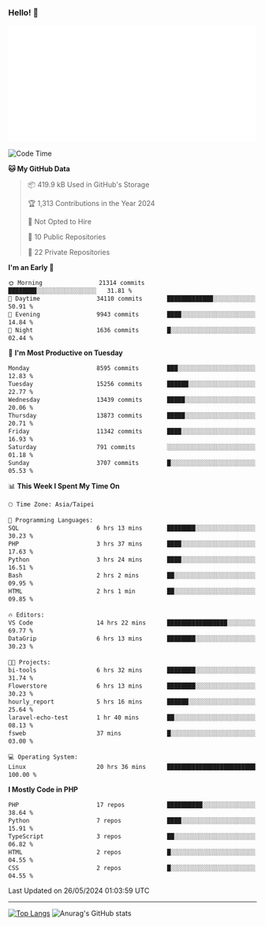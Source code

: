 ### Hello! 👋

![Metrics](/metrics.classic.svg)

<!--START_SECTION:waka-->
![Code Time](http://img.shields.io/badge/Code%20Time-1%2C459%20hrs%2032%20mins-blue)

**🐱 My GitHub Data** 

> 📦 419.9 kB Used in GitHub's Storage 
 > 
> 🏆 1,313 Contributions in the Year 2024
 > 
> 🚫 Not Opted to Hire
 > 
> 📜 10 Public Repositories 
 > 
> 🔑 22 Private Repositories 
 > 
**I'm an Early 🐤** 

```text
🌞 Morning                21314 commits       ████████░░░░░░░░░░░░░░░░░   31.81 % 
🌆 Daytime                34110 commits       █████████████░░░░░░░░░░░░   50.91 % 
🌃 Evening                9943 commits        ████░░░░░░░░░░░░░░░░░░░░░   14.84 % 
🌙 Night                  1636 commits        █░░░░░░░░░░░░░░░░░░░░░░░░   02.44 % 
```
📅 **I'm Most Productive on Tuesday** 

```text
Monday                   8595 commits        ███░░░░░░░░░░░░░░░░░░░░░░   12.83 % 
Tuesday                  15256 commits       ██████░░░░░░░░░░░░░░░░░░░   22.77 % 
Wednesday                13439 commits       █████░░░░░░░░░░░░░░░░░░░░   20.06 % 
Thursday                 13873 commits       █████░░░░░░░░░░░░░░░░░░░░   20.71 % 
Friday                   11342 commits       ████░░░░░░░░░░░░░░░░░░░░░   16.93 % 
Saturday                 791 commits         ░░░░░░░░░░░░░░░░░░░░░░░░░   01.18 % 
Sunday                   3707 commits        █░░░░░░░░░░░░░░░░░░░░░░░░   05.53 % 
```


📊 **This Week I Spent My Time On** 

```text
🕑︎ Time Zone: Asia/Taipei

💬 Programming Languages: 
SQL                      6 hrs 13 mins       ████████░░░░░░░░░░░░░░░░░   30.23 % 
PHP                      3 hrs 37 mins       ████░░░░░░░░░░░░░░░░░░░░░   17.63 % 
Python                   3 hrs 24 mins       ████░░░░░░░░░░░░░░░░░░░░░   16.51 % 
Bash                     2 hrs 2 mins        ██░░░░░░░░░░░░░░░░░░░░░░░   09.95 % 
HTML                     2 hrs 1 min         ██░░░░░░░░░░░░░░░░░░░░░░░   09.85 % 

🔥 Editors: 
VS Code                  14 hrs 22 mins      █████████████████░░░░░░░░   69.77 % 
DataGrip                 6 hrs 13 mins       ████████░░░░░░░░░░░░░░░░░   30.23 % 

🐱‍💻 Projects: 
bi-tools                 6 hrs 32 mins       ████████░░░░░░░░░░░░░░░░░   31.74 % 
Flowerstore              6 hrs 13 mins       ████████░░░░░░░░░░░░░░░░░   30.23 % 
hourly_report            5 hrs 16 mins       ██████░░░░░░░░░░░░░░░░░░░   25.64 % 
laravel-echo-test        1 hr 40 mins        ██░░░░░░░░░░░░░░░░░░░░░░░   08.13 % 
fsweb                    37 mins             █░░░░░░░░░░░░░░░░░░░░░░░░   03.00 % 

💻 Operating System: 
Linux                    20 hrs 36 mins      █████████████████████████   100.00 % 
```

**I Mostly Code in PHP** 

```text
PHP                      17 repos            ██████████░░░░░░░░░░░░░░░   38.64 % 
Python                   7 repos             ████░░░░░░░░░░░░░░░░░░░░░   15.91 % 
TypeScript               3 repos             ██░░░░░░░░░░░░░░░░░░░░░░░   06.82 % 
HTML                     2 repos             █░░░░░░░░░░░░░░░░░░░░░░░░   04.55 % 
CSS                      2 repos             █░░░░░░░░░░░░░░░░░░░░░░░░   04.55 % 
```




 Last Updated on 26/05/2024 01:03:59 UTC
<!--END_SECTION:waka-->

<hr>

<span style="display:inline-block">[![Top Langs](https://github-readme-stats.vercel.app/api/top-langs/?username=maureendadap&layout=compact&theme=transparent)](https://github.com/anuraghazra/github-readme-stats)</span>
<span style="display:inline-block">![Anurag's GitHub stats](https://github-readme-stats.vercel.app/api?username=maureendadap&show_icons=true&theme=transparent&count_private=true)</span>

<!--
**MaureenDadap/maureendadap** is a ✨ _special_ ✨ repository because its `README.md` (this file) appears on your GitHub profile.

Here are some ideas to get you started:

- 🔭 I’m currently working on ...
- 🌱 I’m currently learning ...
- 👯 I’m looking to collaborate on ...
- 🤔 I’m looking for help with ...
- 💬 Ask me about ...
- 📫 How to reach me: ...
- 😄 Pronouns: ...
- ⚡ Fun fact: ...
-->
